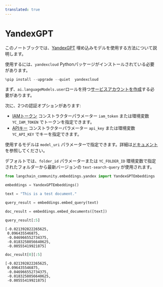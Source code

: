 ```yaml
---
translated: true
---
```


# YandexGPT

このノートブックでは、[YandexGPT](https://cloud.yandex.com/en/services/yandexgpt) 埋め込みモデルを使用する方法について説明します。

使用するには、`yandexcloud` Pythonパッケージがインストールされている必要があります。

```python
%pip install --upgrade --quiet  yandexcloud
```

まず、`ai.languageModels.user`ロールを持つ[サービスアカウントを作成](https://cloud.yandex.com/en/docs/iam/operations/sa/create)する必要があります。

次に、2つの認証オプションがあります:
- [IAMトークン](https://cloud.yandex.com/en/docs/iam/operations/iam-token/create-for-sa)
    コンストラクターパラメーター `iam_token` または環境変数 `YC_IAM_TOKEN` でトークンを指定できます。
- [APIキー](https://cloud.yandex.com/en/docs/iam/operations/api-key/create)
    コンストラクターパラメーター `api_key` または環境変数 `YC_API_KEY` でキーを指定できます。

使用するモデルは `model_uri` パラメーターで指定できます。詳細は[ドキュメント](https://cloud.yandex.com/en/docs/yandexgpt/concepts/models#yandexgpt-embeddings)を参照してください。

デフォルトでは、`folder_id` パラメーターまたは `YC_FOLDER_ID` 環境変数で指定されたフォルダーから最新バージョンの `text-search-query` が使用されます。

```python
from langchain_community.embeddings.yandex import YandexGPTEmbeddings
```

```python
embeddings = YandexGPTEmbeddings()
```

```python
text = "This is a test document."
```

```python
query_result = embeddings.embed_query(text)
```

```python
doc_result = embeddings.embed_documents([text])
```

```python
query_result[:5]
```

```output
[-0.021392822265625,
 0.096435546875,
 -0.046966552734375,
 -0.0183258056640625,
 -0.00555419921875]
```

```python
doc_result[0][:5]
```

```output
[-0.021392822265625,
 0.096435546875,
 -0.046966552734375,
 -0.0183258056640625,
 -0.00555419921875]
```
